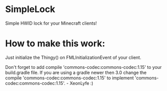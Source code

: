 # SimpleLock
Simple HWID lock for your Minecraft clients!
# How to make this work:
Just initialize the Thingy() on FMLInitializationEvent of your client.

Don't forget to add compile 'commons-codec:commons-codec:1.15' to your build.gradle file. If you are using a gradle newer then 3.0 change the compile 'commons-codec:commons-codec:1.15' to implement 'commons-codec:commons-codec:1.15'. - XeonLyfe :)
